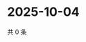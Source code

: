 # 2025-10-04

共 0 条

<!-- BEGIN ZHIHUVIDEO -->
<!-- 最后更新时间 Sat Oct 04 2025 22:08:39 GMT+0800 (China Standard Time) -->

<!-- END ZHIHUVIDEO -->

